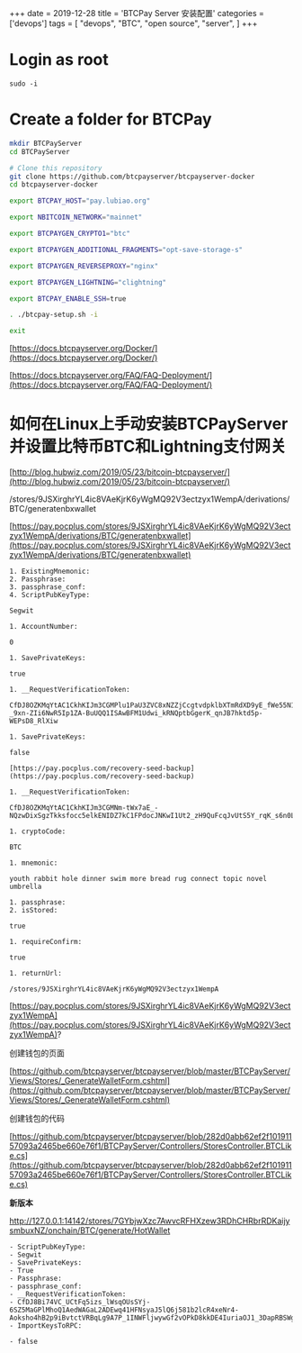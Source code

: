 +++
date = 2019-12-28
title = 'BTCPay Server 安装配置'
categories = ['devops']
tags = [
    "devops",
    "BTC",
    "open source",
    "server",
]
+++


# Login as root

`sudo -i`

# Create a folder for BTCPay

```bash
mkdir BTCPayServer
cd BTCPayServer

# Clone this repository
git clone https://github.com/btcpayserver/btcpayserver-docker
cd btcpayserver-docker

export BTCPAY_HOST="pay.lubiao.org"

export NBITCOIN_NETWORK="mainnet"

export BTCPAYGEN_CRYPTO1="btc"

export BTCPAYGEN_ADDITIONAL_FRAGMENTS="opt-save-storage-s"

export BTCPAYGEN_REVERSEPROXY="nginx"

export BTCPAYGEN_LIGHTNING="clightning"

export BTCPAY_ENABLE_SSH=true

. ./btcpay-setup.sh -i

exit


```

[https://docs.btcpayserver.org/Docker/](https://docs.btcpayserver.org/Docker/)

[https://docs.btcpayserver.org/FAQ/FAQ-Deployment/](https://docs.btcpayserver.org/FAQ/FAQ-Deployment/)

# 如何在Linux上手动安装BTCPayServer并设置比特币BTC和Lightning支付网关

[http://blog.hubwiz.com/2019/05/23/bitcoin-btcpayserver/](http://blog.hubwiz.com/2019/05/23/bitcoin-btcpayserver/)


/stores/9JSXirghrYL4ic8VAeKjrK6yWgMQ92V3ectzyx1WempA/derivations/BTC/generatenbxwallet

[https://pay.pocplus.com/stores/9JSXirghrYL4ic8VAeKjrK6yWgMQ92V3ectzyx1WempA/derivations/BTC/generatenbxwallet](https://pay.pocplus.com/stores/9JSXirghrYL4ic8VAeKjrK6yWgMQ92V3ectzyx1WempA/derivations/BTC/generatenbxwallet)

```
1. ExistingMnemonic: 
2. Passphrase: 
3. passphrase_conf: 
4. ScriptPubKeyType:

Segwit

1. AccountNumber:

0

1. SavePrivateKeys:

true

1. __RequestVerificationToken:

CfDJ8OZKMqYtAC1CkhKIJm3CGMPlu1PaU3ZVC8xNZZjCcgtvdpklbXTmRdXD9yE_fWe55N1pq9eRx41XsNOoStamsrE2eqX7wIRkwgnQK0BfZgQ1wD0ucPQqcl-_9xn-ZIi6NwR5Ip1ZA-BuUQQ1ISAwBFM1Udwi_kRNQptbGgerK_qnJB7hktd5p-WEPsD8_RlXiw

1. SavePrivateKeys:

false

[https://pay.pocplus.com/recovery-seed-backup](https://pay.pocplus.com/recovery-seed-backup)

1. __RequestVerificationToken:

CfDJ8OZKMqYtAC1CkhKIJm3CGMNm-tWx7aE_-NQzwDixSgzTkksfocc5elkENIDZ7kC1FPdocJNKwI1Ut2_zH9QuFcqJvUtS5Y_rqK_s6n0LWTcQi2XLXI6CspD1YebUAzIQtr6dHhqsDCwbSp3sVGzbsTKe1JES3nUVrxg1uWSco9Zsn2GyNQia3iXn662J8_RkRQ

1. cryptoCode:

BTC

1. mnemonic:

youth rabbit hole dinner swim more bread rug connect topic novel umbrella

1. passphrase: 
2. isStored:

true

1. requireConfirm:

true

1. returnUrl:

/stores/9JSXirghrYL4ic8VAeKjrK6yWgMQ92V3ectzyx1WempA

```
[https://pay.pocplus.com/stores/9JSXirghrYL4ic8VAeKjrK6yWgMQ92V3ectzyx1WempA](https://pay.pocplus.com/stores/9JSXirghrYL4ic8VAeKjrK6yWgMQ92V3ectzyx1WempA)?

创建钱包的页面

[https://github.com/btcpayserver/btcpayserver/blob/master/BTCPayServer/Views/Stores/_GenerateWalletForm.cshtml](https://github.com/btcpayserver/btcpayserver/blob/master/BTCPayServer/Views/Stores/_GenerateWalletForm.cshtml)

创建钱包的代码

[https://github.com/btcpayserver/btcpayserver/blob/282d0abb62ef2f10191157093a2465be660e76f1/BTCPayServer/Controllers/StoresController.BTCLike.cs](https://github.com/btcpayserver/btcpayserver/blob/282d0abb62ef2f10191157093a2465be660e76f1/BTCPayServer/Controllers/StoresController.BTCLike.cs)

**新版本**

http://127.0.0.1:14142/stores/7GYbjwXzc7AwvcRFHXzew3RDhCHRbrRDKaijysmbuxNZ/onchain/BTC/generate/HotWallet

```
- ScriptPubKeyType:
- Segwit
- SavePrivateKeys:
- True
- Passphrase:
- passphrase_conf:
- __RequestVerificationToken:
- CfDJ8Bi74VC_UCtFq5izs_lWsqOUsSYj-6SZ5MaGPlMhoQ1AedWAGaL2ADEwq41HFNsyaJ5lQ6j581b2lcR4xeNr4-Aoksho4hB2p9iBvtctVRBqLg9A7P_1INWFljwywGf2vOPkD8kkDE4IuriaOJ1_3DapRBSWggCzekeQGD7vNZrUI4_MFd5gCJk9UV14C5fGPg
- ImportKeysToRPC:

- false


```
